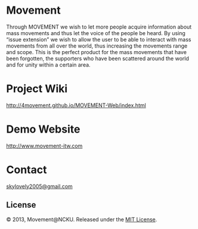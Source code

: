 # Movement 

Through MOVEMENT we wish to let more people acquire information about mass movements and thus let the voice of the people be heard. By using “issue extension” we wish to allow the user to be able to interact with mass movements from all over the world, thus increasing the movements range and scope. This is the perfect product for the mass movements that have been forgotten, the supporters who have been scattered around the world and for unity within a certain area.

# Project Wiki

http://4movement.github.io/MOVEMENT-Web/index.html

# Demo Website

http://www.movement-itw.com

# Contact

skylovely2005@gmail.com

## License

© 2013, Movement@NCKU. Released under the [MIT License](http://opensource.org/licenses/mit-license.php).
